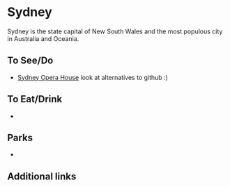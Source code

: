 # Sydney

Sydney is the state capital of New South Wales and the most populous city in Australia and Oceania.

## To See/Do

* [Sydney Opera House](https://www.sydneyoperahouse.com)
look at alternatives to github :)

## To Eat/Drink

*

## Parks 

*

## Additional links
